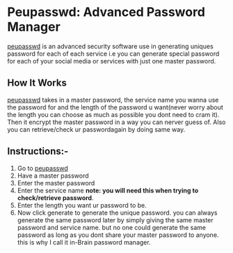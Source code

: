 
 
<h1>Peupasswd: Advanced Password Manager</h1>
<p><a href="https://devfemibadmus.herokuapp.com/peupasswd">peupasswd</a> is an advanced security software use in generating uniques password for each of each service i.e you can generate special password for each of your social media or services with just one master password.</p>

<h2>How It Works</h1>
<p><a href="https://devfemibadmus.herokuapp.com/peupasswd">peupasswd</a> takes in a master password, the service name you wanna use the password for and the length of the password u want(never worry about the length you can choose as much as possible you dont need to cram it). Then it encrypt the master password in a way you can nerver guess of. Also you can retrieve/check ur passwordagain by doing same way.</p>


<h2>Instructions:-</h2>
<ol>
<li>Go to <a href="https://devfemibadmus.herokuapp.com/peupasswd">peupasswd</a></li>
<li>Have a master password</li>
<li>Enter the master password</li>
<li>Enter the service name <strong>note: you will need this when trying to check/retrieve password</strong>.</li>
<li>Enter the length you want ur password to be.</li>
<li>Now click generate to generate the unique password. you can always generate the same password later by simply giving the same master password and service name. but no one could generate the same password as long as you dont share your master password to anyone. this is why I call it in-Brain password manager.</li>
</ol>